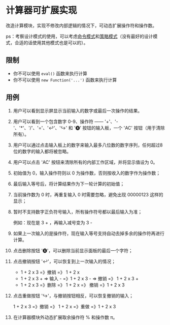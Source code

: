 # 计算器可扩展实现

改造计算模块，实现不修改内部逻辑的情况下，可动态扩展操作符和操作数。

ps：考察设计模式的使用，可以考虑[命令模式](https://refactoringguru.cn/design-patterns/command)和[策略模式](https://refactoringguru.cn/design-patterns/strategy)（没有最好的设计模式，合适的话使用其他模式也是可以的）。

## 限制

- 你不可以使用 `eval()` 函数来执行计算
- 你不可以使用 `new Function('...')` 函数来执行计算

## 用例

1. 用户可以看到显示屏显示当前输入的数字或最后一次操作的结果。
2. 用户可以看到一个包含数字 0-9、操作符 —— '+'、'-'、'*'、'/'、'='、'↩'、'↪' 和 '🅧' 按钮的输入板，一个 'AC' 按钮（用于清除所有）。
3. 用户可以通过点击输入板上的数字来输入最多八位数的数字序列，任何超过8位的数字的输入都将被忽略。
4. 用户可以点击 'AC' 按钮来清除所有的内部工作区域，并将显示值设为 0。
5. 初始值为 0，输入操作符则以 0 为操作数，否则按收入的数字作为操作数；
6. 最后输入等号后，将计算结果作为下一轮计算的初始值；
7. 当前操作数为 0 时，再重复输入 0 时需要忽略，避免出现 00000123 这样的显示；
8. 暂时不支持数字正负符号输入，所有操作符号都以最后输入为准；

    例如：现在是 3 + ，再输入减号变为 3 -

9. 如果上一次输入的是操作符，现在输入等号支持自动去掉多余的操作符再进行计算。
10. 点击删除按钮 '🅧'，可以删除当前显示面板的最后一个字符；
11. 点击撤销按钮 '↩'，可以恢复到上一次输入的情况；

    - 1 + 2 x 3 =》撤销 =》 1 + 2 x
    - 1 + 2 x 3 + => 输入 - =》1 + 2 x 3 - => 撤销 =》 1 + 2 x 3 +
    - 1 + 2 x 3 =》删除 =》 1 + 2 x =》 撤销 =》1 + 2 x 3

12. 点击重做按钮 '↪'，与撤销按钮相反，可以恢复撤销的输入；

    1 + 2 x 3 =》撤销 =》 1 + 2 x =》重做 =》1 + 2 x 3

13. 在计算器模块外动态扩展取余操作符 % 和操作数 π。
